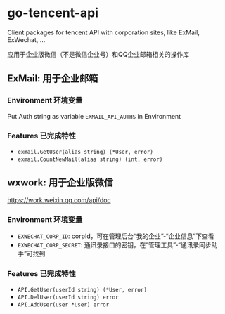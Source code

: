 # go-tencent-api
Client packages for tencent API with corporation sites, like ExMail, ExWechat, ...

应用于企业版微信（不是微信企业号）和QQ企业邮箱相关的操作库

## ExMail: 用于企业邮箱



### Environment 环境变量

Put Auth string as variable `EXMAIL_API_AUTHS` in Environment

### Features 已完成特性

- `exmail.GetUser(alias string) (*User, error)`
- `exmail.CountNewMail(alias string) (int, error)`


## wxwork: 用于企业版微信

https://work.weixin.qq.com/api/doc

### Environment 环境变量

- `EXWECHAT_CORP_ID`: corpId，可在管理后台“我的企业”-“企业信息”下查看
- `EXWECHAT_CORP_SECRET`: 通讯录接口的密钥，在“管理工具”-“通讯录同步助手”可找到

### Features 已完成特性

- `API.GetUser(userId string) (*User, error)`
- `API.DelUser(userId string) error`
- `API.AddUser(user *User) error`

